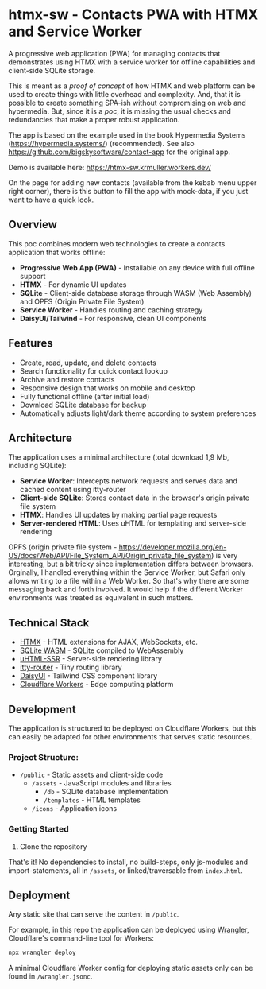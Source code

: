# htmx-sw - Contacts PWA with HTMX and Service Worker

A progressive web application (PWA) for managing contacts that demonstrates using HTMX with a service worker for offline capabilities and client-side SQLite storage.

This is meant as a *proof of concept* of how HTMX and web platform can be used to create things with little overhead and complexity. And, that it is possible to create something SPA-ish without compromising on web and hypermedia. But, since it is a *poc*, it is missing the usual checks and redundancies that make a proper robust application.

The app is based on the example used in the book Hypermedia Systems (https://hypermedia.systems/) (recommended). See also https://github.com/bigskysoftware/contact-app for the original app.

Demo is available here: https://htmx-sw.krmuller.workers.dev/

On the page for adding new contacts (available from the kebab menu upper right corner), there is this button to fill the app with mock-data, if you just want to have a quick look.


## Overview

This poc combines modern web technologies to create a contacts application that works offline:

- **Progressive Web App (PWA)** - Installable on any device with full offline support 
- **HTMX** - For dynamic UI updates
- **SQLite** - Client-side database storage through WASM (Web Assembly) and OPFS (Origin Private File System)
- **Service Worker** - Handles routing and caching strategy
- **DaisyUI/Tailwind** - For responsive, clean UI components

## Features

- Create, read, update, and delete contacts
- Search functionality for quick contact lookup
- Archive and restore contacts
- Responsive design that works on mobile and desktop
- Fully functional offline (after initial load)
- Download SQLite database for backup
- Automatically adjusts light/dark theme according to system preferences

## Architecture

The application uses a minimal architecture (total download 1,9 Mb, including SQLite):

- **Service Worker**: Intercepts network requests and serves data and cached content using itty-router
- **Client-side SQLite**: Stores contact data in the browser's origin private file system
- **HTMX**: Handles UI updates by making partial page requests
- **Server-rendered HTML**: Uses uHTML for templating and server-side rendering

OPFS (origin private file system - https://developer.mozilla.org/en-US/docs/Web/API/File_System_API/Origin_private_file_system) is very interesting, but a bit tricky since implementation differs between browsers. Orginally, I handled everything within the Service Worker, but Safari only allows writing to a file within a Web Worker. So that's why there are some messaging back and forth involved. It would help if the different Worker environments was treated as equivalent in such matters.

## Technical Stack

- [HTMX](https://htmx.org/) - HTML extensions for AJAX, WebSockets, etc.
- [SQLite WASM](https://sql.js.org/) - SQLite compiled to WebAssembly
- [uHTML-SSR](https://github.com/WebReflection/uhtml-ssr) - Server-side rendering library
- [itty-router](https://github.com/kwhitley/itty-router) - Tiny routing library
- [DaisyUI](https://daisyui.com/) - Tailwind CSS component library
- [Cloudflare Workers](https://workers.cloudflare.com/) - Edge computing platform

## Development

The application is structured to be deployed on Cloudflare Workers, but this can easily be adapted for other environments that serves static resources.

### Project Structure:

- `/public` - Static assets and client-side code
  - `/assets` - JavaScript modules and libraries
    - `/db` - SQLite database implementation
    - `/templates` - HTML templates
  - `/icons` - Application icons

### Getting Started

1. Clone the repository

That's it! No dependencies to install, no build-steps, only js-modules and import-statements, all in `/assets`, or linked/traversable from `index.html`.

## Deployment

Any static site that can serve the content in `/public`.

For example, in this repo the application can be deployed using [Wrangler](https://developers.cloudflare.com/workers/wrangler/), Cloudflare's command-line tool for Workers:

```bash
npx wrangler deploy
```

A minimal Cloudflare Worker config for deploying static assets only can be found in `/wrangler.jsonc`.